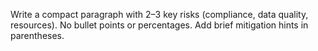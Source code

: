 <p>Write a compact paragraph with 2–3 key risks (compliance, data quality, resources). No bullet points or percentages. Add brief mitigation hints in parentheses.</p>
